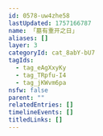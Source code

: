 ```yaml
---
id: 0578-uw4zhe58
lastUpdated: 1757166787
name: 「墓有重开之日」
aliases: []
layer: 3
categoryId: cat_8abY-bU7
tagIds:
  - tag_eAgXxyKy
  - tag_TRpfu-I4
  - tag_jKWvm6pa
nsfw: false
parent: ""
relatedEntries: []
timelineEvents: []
titledLinks: []
---
```


